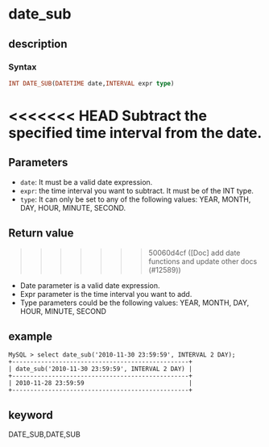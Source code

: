 # date_sub

## description

### Syntax

```Haskell
INT DATE_SUB(DATETIME date,INTERVAL expr type)
```

<<<<<<< HEAD
Subtract the specified time interval from the date.
=======
## Parameters

- `date`: It must be a valid date expression.
- `expr`: the time interval you want to subtract. It must be of the INT type.
- `type`: It can only be set to any of the following values: YEAR, MONTH, DAY, HOUR, MINUTE, SECOND.

## Return value
>>>>>>> 50060d4cf ([Doc] add date functions and update other docs (#12589))

- Date parameter is a valid date expression.
- Expr parameter is the time interval you want to add.
- Type parameters could be the following values: YEAR, MONTH, DAY, HOUR, MINUTE, SECOND

## example

```Plain Text
MySQL > select date_sub('2010-11-30 23:59:59', INTERVAL 2 DAY);
+-------------------------------------------------+
| date_sub('2010-11-30 23:59:59', INTERVAL 2 DAY) |
+-------------------------------------------------+
| 2010-11-28 23:59:59                             |
+-------------------------------------------------+
```

## keyword

DATE_SUB,DATE,SUB
